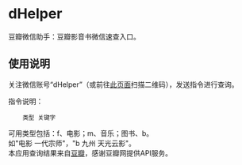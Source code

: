 ﻿dHelper
=======

豆瓣微信助手：豆瓣影音书微信速查入口。

## 使用说明

关注微信账号“dHelper”（或前往[此页面](http://www.nrfsf.com/dHelper/)扫描二维码），发送指令进行查询。

指令说明：  

		类型 关键字  

可用类型包括：f、电影；m、音乐；图书、b。  
如"电影 一代宗师"，"b 九州 天光云影"。  
本应用查询结果来自[豆瓣](http://www.douban.com)，感谢豆瓣网提供API服务。  